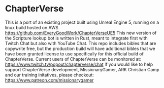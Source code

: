 # ChapterVerse
This is a port of an existing project built using Unreal Engine 5, running on a linux build hosted on AWS.
https://github.com/EveryGoodWork/ChapterVerseUE5
This new version of the Scripture lookup bot is written in Rust, meant to integrate first with Twitch Chat but also with YouTube Chat.
This repo includes bibles that are copywrite free, but the production build will have additional bibles that we have been granted license to use specifically for this official build of ChapterVerse.
Current users of ChapterVerse can be monitored at:  https://www.twitch.tv/popout/chapterverse/chat
If you would like to help support ChapterVerse development, MissionaryGamer, ARK Christian Camp and our training initatives, please checkout:
https://www.patreon.com/missionarygamer

